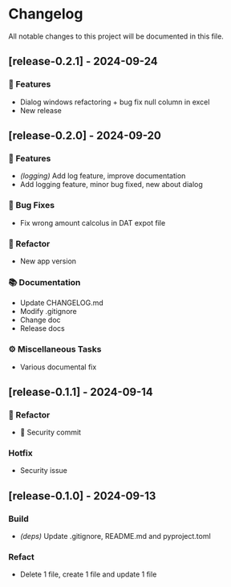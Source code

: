 # Changelog

All notable changes to this project will be documented in this file.

## [release-0.2.1] - 2024-09-24

### 🚀 Features

- Dialog windows refactoring + bug fix null column in excel
- New release

## [release-0.2.0] - 2024-09-20

### 🚀 Features

- *(logging)* Add log feature, improve documentation
- Add logging feature, minor bug fixed, new about dialog

### 🐛 Bug Fixes

- Fix wrong amount calcolus in DAT expot file

### 🚜 Refactor

- New app version

### 📚 Documentation

- Update CHANGELOG.md
- Modify .gitignore
- Change doc
- Release docs

### ⚙️ Miscellaneous Tasks

- Various documental fix

## [release-0.1.1] - 2024-09-14

### 🚜 Refactor

- :tada: Security commit

### Hotfix

- Security issue

## [release-0.1.0] - 2024-09-13

### Build

- *(deps)* Update .gitignore, README.md and pyproject.toml

### Refact

- Delete 1 file, create 1 file and update 1 file

<!-- generated by git-cliff -->
